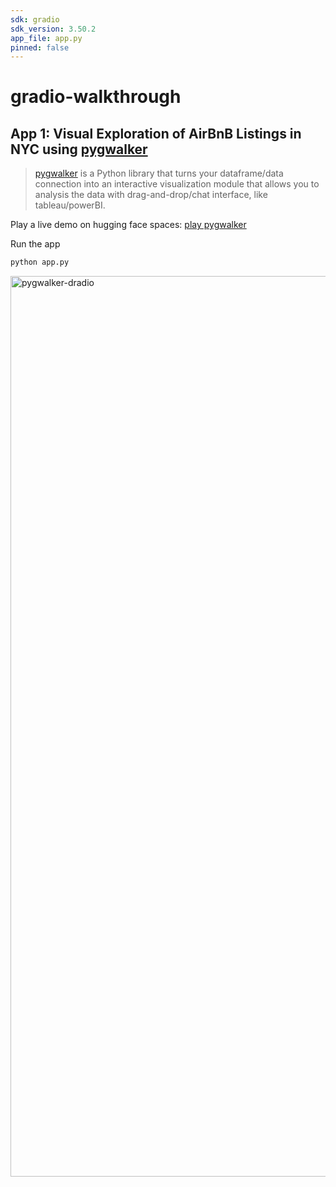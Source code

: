 ```yaml
---
sdk: gradio
sdk_version: 3.50.2
app_file: app.py
pinned: false
---
```


# gradio-walkthrough
 
## App 1: Visual Exploration of AirBnB Listings in NYC using [pygwalker](https://github.com/Kanaries/pygwalker)
> [pygwalker]() is a Python library that turns your dataframe/data connection into an interactive visualization module that allows you to analysis the data with drag-and-drop/chat interface, like tableau/powerBI.

Play a live demo on hugging face spaces: [play pygwalker](https://huggingface.co/spaces/observedobserver/pygwalker-gradio)

Run the app

```bash
python app.py
```
<a href="https://huggingface.co/spaces/observedobserver/pygwalker-gradio">
<img width="1441" alt="pygwalker-dradio" src="https://github.com/ObservedObserver/gradio-walkthrough/assets/22167673/45a0cb53-360a-4dad-b0c9-e8583f938c99">
</a>